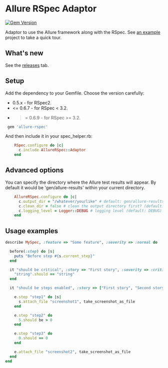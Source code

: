 # Allure RSpec Adaptor

[![Gem Version](https://badge.fury.io/rb/allure-rspec.svg)](http://badge.fury.io/rb/allure-rspec)

Adaptor to use the Allure framework along with the RSpec. See [an example](https://github.com/allure-examples/allure-rspec-example) project to take a quick tour.

## What's new

See the [releases](https://github.com/allure-framework/allure-rspec/releases) tab.


## Setup

Add the dependency to your Gemfile. Choose the version carefully:
* 0.5.x - for RSpec2.
* <= 0.6.7 - for RSpec < 3.2.
* >= 0.6.9 - for RSpec >= 3.2.

```ruby
 gem 'allure-rspec'
```

And then include it in your spec_helper.rb:

```ruby
    RSpec.configure do |c|
      c.include AllureRSpec::Adaptor
    end
```

## Advanced options

You can specify the directory where the Allure test results will appear. By default it would be 'gen/allure-results'
within your current directory.

```ruby
    AllureRSpec.configure do |c|
      c.output_dir = "/whatever/you/like" # default: gen/allure-results
      c.clean_dir = false # clean the output directory first? (default: true)
      c.logging_level = Logger::DEBUG # logging level (default: DEBUG)
    end
```

## Usage examples

```ruby
describe MySpec, :feature => "Some feature", :severity => :normal do

  before(:step) do |s|
    puts "Before step #{s.current_step}"
  end

  it "should be critical", :story => "First story", :severity => :critical do
    "string".should == "string"
  end

  it "should be steps enabled", :story => ["First story", "Second story"] do |e|

    e.step "step1" do |s|
      s.attach_file "screenshot1", take_screenshot_as_file
    end

    e.step "step2" do
      5.should be > 0
    end

    e.step "step3" do
      0.should == 0
    end

    e.attach_file "screenshot2", take_screenshot_as_file
  end
end
```
